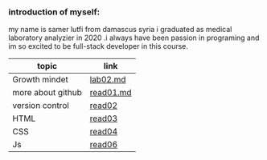 ### introduction of myself:
my name is samer lutfi from damascus syria i graduated as medical laboratory analyzier in 2020 .i always have been passion in programing and im so excited to be full-stack developer in this course.

| topic         |  link                                                                   |
| ------        | ------                                                                  |
| Growth mindet | [lab02.md](https://samerlutfi.github.io/reading-notes/lab02)            |
| more about github|[read01.md](https://samerlutfi.github.io/reading-notes/read01)        |
| version control  |[read02](https://samerlutfi.github.io/reading-notes/read02)           |
| HTML             |[read03](https://samerlutfi.github.io/reading-notes/read03)           |
|CSS               |[read04](https://samerlutfi.github.io/reading-notes/read04)           |
| Js               |[read06](https://samerlutfi.github.io/reading-notes/read06)           |




